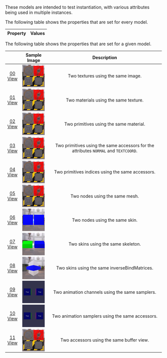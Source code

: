 These models are intended to test instantiation, with various attributes being used in multiple instances.  

The following table shows the properties that are set for every model.  

| Property | **Values** |
| :---: | :---: |

 
The following table shows the properties that are set for a given model.  

|   | Sample Image | Description |
| :---: | :---: | :---: |
| [00](Instantiation_00.gltf)<br>[View](https://bghgary.github.io/glTF-Assets-Viewer/?type=Positive&folder=24&model=0) | [<img src="Figures/Thumbnails/Instantiation_00.png" align="middle">](Figures/SampleImages/Instantiation_00.png) | Two textures using the same image. |
| [01](Instantiation_01.gltf)<br>[View](https://bghgary.github.io/glTF-Assets-Viewer/?type=Positive&folder=24&model=1) | [<img src="Figures/Thumbnails/Instantiation_01.png" align="middle">](Figures/SampleImages/Instantiation_01.png) | Two materials using the same texture. |
| [02](Instantiation_02.gltf)<br>[View](https://bghgary.github.io/glTF-Assets-Viewer/?type=Positive&folder=24&model=2) | [<img src="Figures/Thumbnails/Instantiation_02.png" align="middle">](Figures/SampleImages/Instantiation_02.png) | Two primitives using the same material. |
| [03](Instantiation_03.gltf)<br>[View](https://bghgary.github.io/glTF-Assets-Viewer/?type=Positive&folder=24&model=3) | [<img src="Figures/Thumbnails/Instantiation_03.png" align="middle">](Figures/SampleImages/Instantiation_03.png) | Two primitives using the same accessors for the attributes `NORMAL` and `TEXTCOORD`. |
| [04](Instantiation_04.gltf)<br>[View](https://bghgary.github.io/glTF-Assets-Viewer/?type=Positive&folder=24&model=4) | [<img src="Figures/Thumbnails/Instantiation_04.png" align="middle">](Figures/SampleImages/Instantiation_04.png) | Two primitives indices using the same accessors. |
| [05](Instantiation_05.gltf)<br>[View](https://bghgary.github.io/glTF-Assets-Viewer/?type=Positive&folder=24&model=5) | [<img src="Figures/Thumbnails/Instantiation_05.png" align="middle">](Figures/SampleImages/Instantiation_05.png) | Two nodes using the same mesh. |
| [06](Instantiation_06.gltf)<br>[View](https://bghgary.github.io/glTF-Assets-Viewer/?type=Positive&folder=24&model=6) | [<img src="Figures/Thumbnails/Instantiation_06.png" align="middle">](Figures/SampleImages/Instantiation_06.png) | Two nodes using the same skin. |
| [07](Instantiation_07.gltf)<br>[View](https://bghgary.github.io/glTF-Assets-Viewer/?type=Positive&folder=24&model=7) | [<img src="Figures/Thumbnails/Instantiation_07.png" align="middle">](Figures/SampleImages/Instantiation_07.png) | Two skins using the same skeleton. |
| [08](Instantiation_08.gltf)<br>[View](https://bghgary.github.io/glTF-Assets-Viewer/?type=Positive&folder=24&model=8) | [<img src="Figures/Thumbnails/Instantiation_08.png" align="middle">](Figures/SampleImages/Instantiation_08.png) | Two skins using the same inverseBindMatrices. |
| [09](Instantiation_09.gltf)<br>[View](https://bghgary.github.io/glTF-Assets-Viewer/?type=Positive&folder=24&model=9) | [<img src="Figures/Thumbnails/Instantiation_09.gif" align="middle">](Figures/SampleImages/Instantiation_09.gif) | Two animation channels using the same samplers. |
| [10](Instantiation_10.gltf)<br>[View](https://bghgary.github.io/glTF-Assets-Viewer/?type=Positive&folder=24&model=10) | [<img src="Figures/Thumbnails/Instantiation_10.gif" align="middle">](Figures/SampleImages/Instantiation_10.gif) | Two animation samplers using the same accessors. |
| [11](Instantiation_11.gltf)<br>[View](https://bghgary.github.io/glTF-Assets-Viewer/?type=Positive&folder=24&model=11) | [<img src="Figures/Thumbnails/Instantiation_11.png" align="middle">](Figures/SampleImages/Instantiation_11.png) | Two accessors using the same buffer view. |
 
